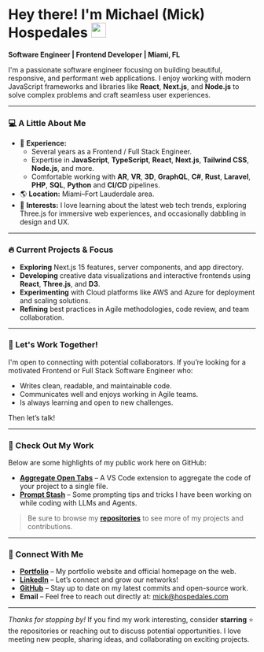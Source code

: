 # Hey there! I'm Michael (Mick) Hospedales  <img src="https://media.giphy.com/media/hvRJCLFzcasrR4ia7z/giphy.gif" width="30"/>

**Software Engineer | Frontend Developer | Miami, FL**

I'm a passionate software engineer focusing on building beautiful, responsive, and performant web applications. I enjoy working with modern JavaScript frameworks and libraries like **React**, **Next.js**, and **Node.js** to solve complex problems and craft seamless user experiences. 

---

### :computer: A Little About Me

- 🎉 **Experience:** 
  - Several years as a Frontend / Full Stack Engineer.
  - Expertise in **JavaScript**, **TypeScript**, **React**, **Next.js**, **Tailwind CSS**, **Node.js**, and more.
  - Comfortable working with **AR**, **VR**, **3D**, **GraphQL**, **C#**, **Rust**, **Laravel**, **PHP**, **SQL**, **Python** and **CI/CD** pipelines.
- 🌎 **Location:** Miami–Fort Lauderdale area. 
- 🚀 **Interests:** I love learning about the latest web tech trends, exploring Three.js for immersive web experiences, and occasionally dabbling in design and UX.

---

### :fire: Current Projects & Focus

- **Exploring** Next.js 15 features, server components, and app directory.
- **Developing** creative data visualizations and interactive frontends using **React**, **Three.js**, and **D3**.
- **Experimenting** with Cloud platforms like AWS and Azure for deployment and scaling solutions.
- **Refining** best practices in Agile methodologies, code review, and team collaboration.

---

### :office: Let's Work Together!

I'm open to connecting with potential collaborators. If you’re looking for a motivated Frontend or Full Stack Software Engineer who:
- Writes clean, readable, and maintainable code.
- Communicates well and enjoys working in Agile teams.
- Is always learning and open to new challenges.

Then let’s talk!

---

### :bookmark_tabs: Check Out My Work

Below are some highlights of my public work here on GitHub:

- [**Aggregate Open Tabs**](https://github.com/hospedales/vscode-aggregate-open-tabs) – A VS Code extension to aggregate the code of your project to a single file.
- [**Prompt Stash**](https://github.com/hospedales/prompt_stash_n_instruction) – Some prompting tips and tricks I have been working on while coding with LLMs and Agents.

> Be sure to browse my [**repositories**](https://github.com/hospedales?tab=repositories) to see more of my projects and contributions.

---

### :wave: Connect With Me

- [**Portfolio**](https://hospedales.com/) – My portfolio website and official homepage on the web.
- [**LinkedIn**](https://www.linkedin.com/in/hospedales) – Let’s connect and grow our networks!
- [**GitHub**](https://github.com/hospedales) – Stay up to date on my latest commits and open-source work.
- **Email** – Feel free to reach out directly at: [mick@hospedales.com](mailto:mick@hospedales.com)

---

_Thanks for stopping by!_ If you find my work interesting, consider **starring** ⭐ the repositories or reaching out to discuss potential opportunities. I love meeting new people, sharing ideas, and collaborating on exciting projects.
